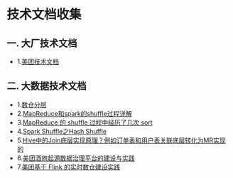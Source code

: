 # 技术文档收集
## 一. 大厂技术文档
* 1.[美团技术文档](https://tech.meituan.com/)  

## 二. 大数据技术文档
* 1.[数仓分层](https://www.alibabacloud.com/help/zh/doc-detail/154251.htm)
* 2.[MapReduce和spark的shuffle过程详解](https://www.cnblogs.com/duaner92/p/9574523.html)
* 3.[MapReduce 的 shuffle 过程中经历了几次 sort](https://www.cnblogs.com/bigband/p/13518507.html)
* 4.[Spark Shuffle之Hash Shuffle](https://www.kancloud.cn/jacksu/spark/119141)
* 5.[Hive中的Join底层实现原理？例如订单表和用户表关联底层转化为MR实现的](https://tech.meituan.com/2014/02/12/hive-sql-to-mapreduce.html)
* 6.[美团酒旅起源数据治理平台的建设与实践](https://tech.meituan.com/2018/12/27/onedata-origin.html)
* 7.[美团基于 Flink 的实时数仓建设实践](https://tech.meituan.com/2018/10/18/meishi-data-flink.html)
